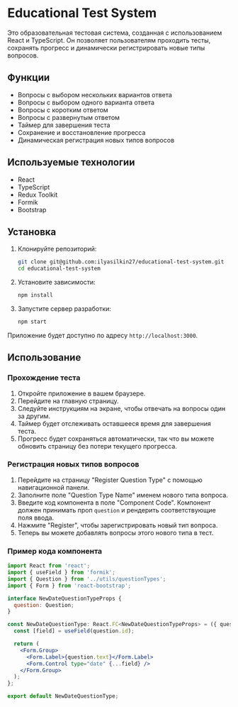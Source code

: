 # Educational Test System

Это образовательная тестовая система, созданная с использованием React и TypeScript. Он позволяет пользователям проходить тесты, сохранять прогресс и динамически регистрировать новые типы вопросов.

## Функции

- Вопросы с выбором нескольких вариантов ответа
- Вопросы с выбором одного варианта ответа
- Вопросы с коротким ответом
- Вопросы с развернутым ответом
- Таймер для завершения теста
- Сохранение и восстановление прогресса
- Динамическая регистрация новых типов вопросов

## Используемые технологии

- React
- TypeScript
- Redux Toolkit
- Formik
- Bootstrap

## Установка

1. Клонируйте репозиторий:
    ```sh
    git clone git@github.com:ilyasilkin27/educational-test-system.git
    cd educational-test-system
    ```

2. Установите зависимости:
    ```sh
    npm install
    ```

3. Запустите сервер разработки:
    ```sh
    npm start
    ```

Приложение будет доступно по адресу `http://localhost:3000`.

## Использование

### Прохождение теста

1. Откройте приложение в вашем браузере.
2. Перейдите на главную страницу.
3. Следуйте инструкциям на экране, чтобы отвечать на вопросы один за другим.
4. Таймер будет отслеживать оставшееся время для завершения теста.
5. Прогресс будет сохраняться автоматически, так что вы можете обновить страницу без потери текущего прогресса.

### Регистрация новых типов вопросов

1. Перейдите на страницу "Register Question Type" с помощью навигационной панели.
2. Заполните поле "Question Type Name" именем нового типа вопроса.
3. Введите код компонента в поле "Component Code". Компонент должен принимать проп `question` и рендерить соответствующие поля ввода.
4. Нажмите "Register", чтобы зарегистрировать новый тип вопроса.
5. Теперь вы можете добавлять вопросы этого нового типа в тест.

### Пример кода компонента

```jsx
import React from 'react';
import { useField } from 'formik';
import { Question } from '../utils/questionTypes';
import { Form } from 'react-bootstrap';

interface NewDateQuestionTypeProps {
  question: Question;
}

const NewDateQuestionType: React.FC<NewDateQuestionTypeProps> = ({ question }) => {
  const [field] = useField(question.id);

  return (
    <Form.Group>
      <Form.Label>{question.text}</Form.Label>
      <Form.Control type="date" {...field} />
    </Form.Group>
  );
};

export default NewDateQuestionType;
```